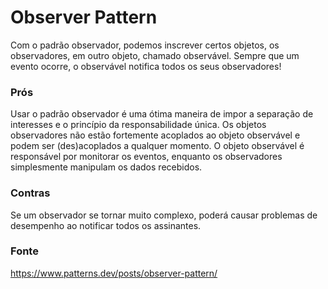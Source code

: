 # Observer Pattern

Com o padrão observador, podemos inscrever certos objetos, os observadores, em outro objeto, chamado observável. Sempre que um evento ocorre, o observável notifica todos os seus observadores!

### Prós
Usar o padrão observador é uma ótima maneira de impor a separação de interesses e o princípio da responsabilidade única. Os objetos observadores não estão fortemente acoplados ao objeto observável e podem ser (des)acoplados a qualquer momento. O objeto observável é responsável por monitorar os eventos, enquanto os observadores simplesmente manipulam os dados recebidos.

### Contras
Se um observador se tornar muito complexo, poderá causar problemas de desempenho ao notificar todos os assinantes.

### Fonte
https://www.patterns.dev/posts/observer-pattern/